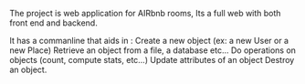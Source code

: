 The project is web application for AIRbnb rooms, Its a full web with both front end and backend.

It has a commanline that aids in :
Create a new object (ex: a new User or a new Place)
Retrieve an object from a file, a database etc…
Do operations on objects (count, compute stats, etc…)
Update attributes of an object
Destroy an object.

